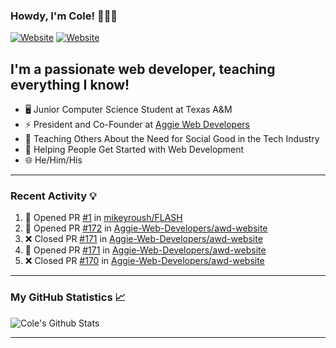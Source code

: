 ### Howdy, I'm Cole! 🤠🏳️‍🌈

[![Website](https://img.shields.io/website?label=aggiedevelopers.com&style=for-the-badge&url=https%3A%2F%2Faggiedevelopers.com)](https://aggiedevelopers.com)
[![Website](https://img.shields.io/website?label=coledc.com&style=for-the-badge&url=https%3A%2F%2Fcoledc.com)](https://coledc.com)

## I'm a passionate web developer, teaching everything I know!

- 🖥️ Junior Computer Science Student at Texas A&M
- ⚡ President and Co-Founder at [Aggie Web Developers](https://www.aggiedevelopers.com)
- 💙 Teaching Others About the Need for Social Good in the Tech Industry
- 🚀 Helping People Get Started with Web Development
- 🌐 He/Him/His

---

### Recent Activity 💡

<!--START_SECTION:activity-->

1. 💪 Opened PR [#1](https://github.com/mikeyroush/FLASH/pull/1) in [mikeyroush/FLASH](https://github.com/mikeyroush/FLASH)
2. 💪 Opened PR [#172](https://github.com/Aggie-Web-Developers/awd-website/pull/172) in [Aggie-Web-Developers/awd-website](https://github.com/Aggie-Web-Developers/awd-website)
3. ❌ Closed PR [#171](https://github.com/Aggie-Web-Developers/awd-website/pull/171) in [Aggie-Web-Developers/awd-website](https://github.com/Aggie-Web-Developers/awd-website)
4. 💪 Opened PR [#171](https://github.com/Aggie-Web-Developers/awd-website/pull/171) in [Aggie-Web-Developers/awd-website](https://github.com/Aggie-Web-Developers/awd-website)
5. ❌ Closed PR [#170](https://github.com/Aggie-Web-Developers/awd-website/pull/170) in [Aggie-Web-Developers/awd-website](https://github.com/Aggie-Web-Developers/awd-website)
<!--END_SECTION:activity-->

---

### My GitHub Statistics 📈

<img alt="Cole's Github Stats" src="https://github-readme-stats.codestackr.vercel.app/api?username=cdconn00&show_icons=true&hide_border=true&theme=tokyonight&count_private=true" />

---
